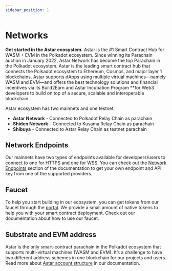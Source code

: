 ```yaml
---
sidebar_position: 1
---
```


# Networks

**Get started in the Astar ecosystem.**
Astar is the #1 Smart Contract Hub for WASM + EVM in the Polkadot ecosystem. Since winning its Parachain auction in January 2022, Astar Network has become the top Parachain in the Polkadot ecosystem. Astar is the leading smart contract hub that connects the Polkadot ecosystem to Ethereum, Cosmos, and major layer 1 blockchains. Astar supports dApps using multiple virtual machines—namely WASM and EVM—and offers the best technology solutions and financial incentives via its Build2Earn and Astar Incubation Program **for Web3 developers to build on top of a secure, scalable and interoperable blockchain.

Astar ecosystem has two mainnets and one testnet:

- **Astar Network** - Connected to Polkadot Relay Chain as parachain
- **Shiden Network** - Connected to Kusama Relay Chain as parachain
- **Shibuya** - Connected to Astar Relay Chain as testnet parachain

## Network Endpoints

Our mainnets have two types of endpoints available for developers/users to connect to one for HTTPS and one for WSS. You can check out the [Network Endpoints](https://astarnetwork.github.io/astar-docs/docs/quickstart/endpoints) section of the documentation to get your own endpoint and API key from one of the supported providers.

## Faucet

To help you start building in our ecosystem, you can get tokens from our faucet through the [portal](https://portal.astar.network). We provide a small amount of native tokens to help you with your smart contract deployment. Check out our documentation about how to use our faucet.

## Substrate and EVM address

Astar is the only smart-contract parachain in the Polkadot ecosystem that supports multi-virtual machines (WASM and EVM). It’s a challenge to have two different address schemes in one blockchain for our projects and users. Read more about [Astar account structure](https://astarnetwork.github.io/astar-docs/docs/quickstart/addresses) in our documentation.
